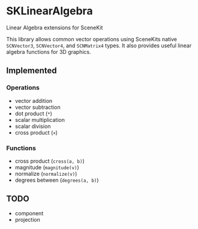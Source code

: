 # SKLinearAlgebra

Linear Algebra extensions for SceneKit

This library allows common vector operations using SceneKits native
`SCNVector3`, `SCNVector4`, and `SCNMatrix4` types. It also provides
useful linear algebra functions for 3D graphics.

## Implemented

### Operations

- vector addition
- vector subtraction
- dot product (`*`)
- scalar multiplication
- scalar division
- cross product (`×`)

### Functions

- cross product (`cross(a, b)`)
- magnitude (`magnitude(v)`)
- normalize (`normalize(v)`)
- degrees between (`degrees(a, b)`)

## TODO

- component
- projection